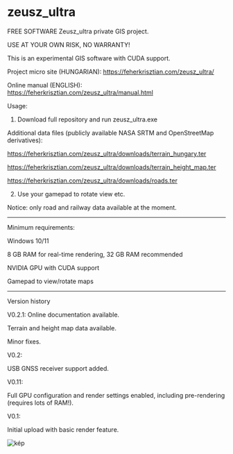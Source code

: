 # zeusz_ultra
FREE SOFTWARE
Zeusz_ultra private GIS project.

USE AT YOUR OWN RISK, NO WARRANTY!

This is an experimental GIS software with CUDA support.

Project micro site (HUNGARIAN): https://feherkrisztian.com/zeusz_ultra/

Online manual (ENGLISH): https://feherkrisztian.com/zeusz_ultra/manual.html

Usage:
1. Download full repository and run zeusz_ultra.exe

  Additional data files (publicly available NASA SRTM and OpenStreetMap derivatives):
  
   https://feherkrisztian.com/zeusz_ultra/downloads/terrain_hungary.ter
   
   https://feherkrisztian.com/zeusz_ultra/downloads/terrain_height_map.ter
   
   https://feherkrisztian.com/zeusz_ultra/downloads/roads.ter
   
2. Use your gamepad to rotate view etc.
 
Notice: only road and railway data available at the moment.

--------------------------------

Minimum requirements:

Windows 10/11

8 GB RAM for real-time rendering, 32 GB RAM recommended

NVIDIA GPU with CUDA support

Gamepad to view/rotate maps

-----------------------------
Version history

V0.2.1:
Online documentation available.

Terrain and height map data available.

Minor fixes.


V0.2:

USB GNSS receiver support added.

V0.11:

Full GPU configuration and render settings enabled, including pre-rendering (requires lots of RAM!).


V0.1:

Initial upload with basic render feature.



![kép](https://user-images.githubusercontent.com/116118578/198412287-3e29ad30-eac5-4fd9-a8a8-6b89214b26b0.png)

